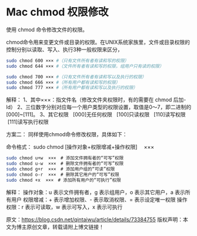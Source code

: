 # Mac chmod 权限修改

使用 chmod 命令修改文件的权限。

chmod命令用来变更文件或目录的权限。在UNIX系统家族里，文件或目录权限的控制分别以读取、写入、执行3种一般权限来区分，

```bash
sudo chmod 600 ××× #（只有文件所有者有读和写的权限）
sudo chmod 644 ××× #（文件所有者有读和写的权限，组用户只有读的权限）

sudo chmod 700 ××× #（只有文件所有者有读和写以及执行的权限）
sudo chmod 666 ××× #（所有用户都有读和写的权限）
sudo chmod 777 ××× #（所有用户都有读和写以及执行的权限）
```

解释：
1、其中×××：指文件名（修改文件夹权限时，有的需要在 chmod 后加-ld）
2、三位数字分别对应每一个用户类型的权限设置，取值是0～7，即二进制的[000]~[111]。
3、其它权限   [000]无任何权限   [100]只读权限   [110]读写权限    [111]读写执行权限

方案二：
同样使用chmod命令修改权限，具体如下：

命令格式：
sudo chmod [操作对象+权限增减+操作权限] 　×××

```bash
sudo chmod u+w  ×××　# 添加文件拥有者的“可写”权限
sudo chmod u-w  ×××　# 删除文件拥有者的“可写”权限
sudo chmod g+r  ×××　# 添加用户组的“可读”权限
sudo chmod o-r  ×××　# 删除其它用户的“可写”权限
sudo chmod +x  ×××　# 添加所有用户的“可执行”权限
```

解释：
操作对象：u 表示文件拥有者，g 表示组用户，o 表示其它用户，a 表示所有用户
权限增减：+ 表示增加权限、- 表示取消权限、= 表示设定唯一权限
操作权限：r 表示可读取，w 表示可写入，x 表示可执行

原文：https://blog.csdn.net/qintaiwu/article/details/73384755 
版权声明：本文为博主原创文章，转载请附上博文链接！